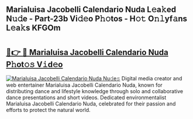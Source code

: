 ## Marialuisa Jacobelli Calendario Nuda L𝚎a𝚔ed N𝚞𝚍e - Part-23b Vi𝚍𝚎o P𝚑𝚘tos - H𝚘𝚝 O𝚗𝚕yf𝚊ns L𝚎a𝚔s KFGOm

# <h2><a href="http://kf4eyap.oniu.top/?m=Marialuisa+Jacobelli+Calendario+Nuda">🔗👉 🔴 Marialuisa Jacobelli Calendario Nuda P𝚑ot𝚘𝚜 V𝚒d𝚎o</a></h2>

[![Marialuisa Jacobelli Calendario Nuda Nu𝚍e𝚜](https://i.imgur.com/0qMVB7G.gif)](http://kf4eyap.oniu.top/?m=Marialuisa+Jacobelli+Calendario+Nuda)
Digital media creator and web entertainer Marialuisa Jacobelli Calendario Nuda, known for distributing dance and lifestyle knowledge through solo and collaborative dance presentations and short videos. Dedicated environmentalist Marialuisa Jacobelli Calendario Nuda, celebrated for their passion and efforts to protect the natural world.  
